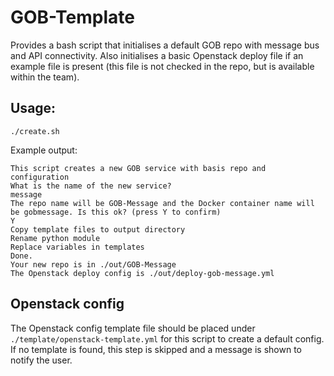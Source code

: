 # GOB-Template

Provides a bash script that initialises a default GOB repo with message bus and API
connectivity. Also initialises a basic Openstack deploy file if an example file is
present (this file is not checked in the repo, but is available within the team).

## Usage:

```shell script
./create.sh
```

Example output:

```shell script
This script creates a new GOB service with basis repo and configuration
What is the name of the new service?
message
The repo name will be GOB-Message and the Docker container name will be gobmessage. Is this ok? (press Y to confirm)
Y
Copy template files to output directory
Rename python module
Replace variables in templates
Done.
Your new repo is in ./out/GOB-Message
The Openstack deploy config is ./out/deploy-gob-message.yml

```

## Openstack config
The Openstack config template file should be placed under ```./template/openstack-template.yml``` for this script
to create a default config. If no template is found, this step is skipped and a message is shown to notify the user.